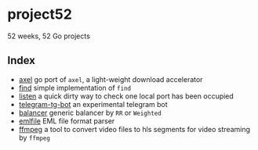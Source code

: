 # project52
52 weeks, 52 Go projects

Index
------
  * [axel](axel)  go port of `axel`, a light-weight download accelerator
  * [find](find)  simple implementation of `find`
  * [listen](listen) a quick dirty way to check one local port has been occupied
  * [telegram-tg-bot](telegram-tg-bot) an experimental telegram bot
  * [balancer](balancer) generic balancer by `RR` or `Weighted`
  * [emlfile](emlfile) EML file format parser
  * [ffmpeg](ffmpeg) a tool to convert video files to hls segments for video streaming by `ffmpeg`

